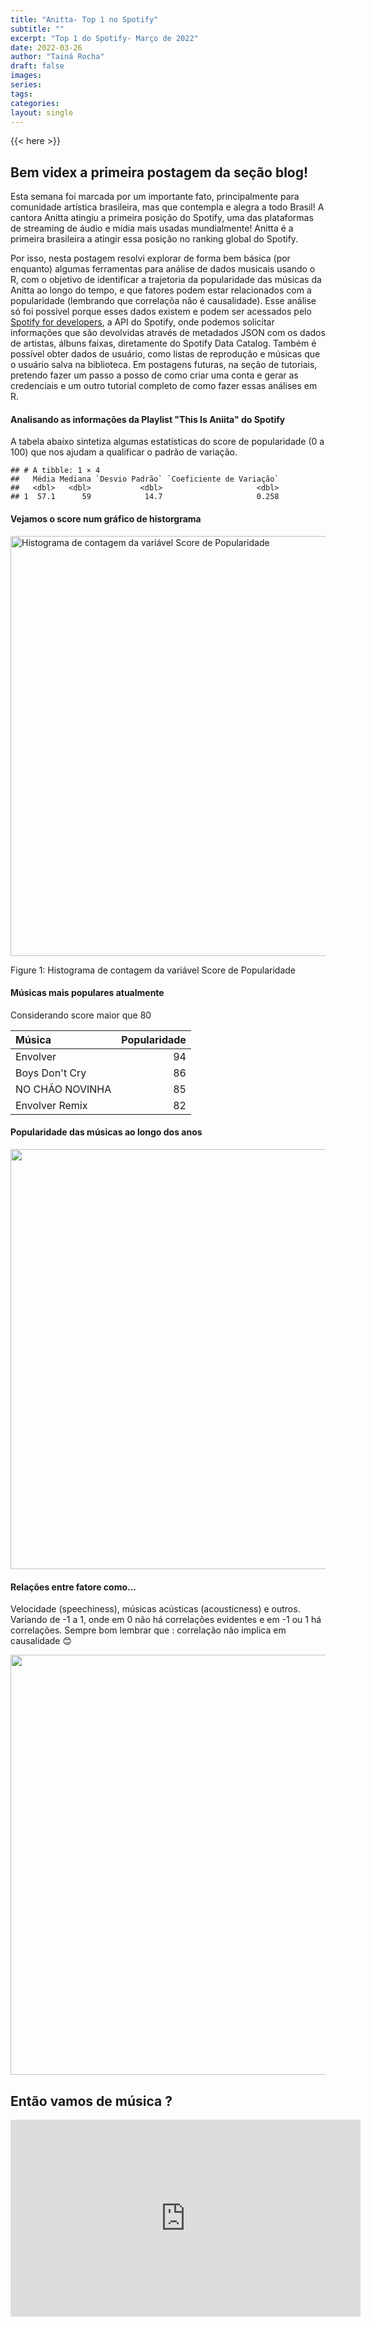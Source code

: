```yaml
---
title: "Anitta- Top 1 no Spotify"
subtitle: ""
excerpt: "Top 1 do Spotify- Março de 2022"
date: 2022-03-26
author: "Tainá Rocha"
draft: false
images:
series:
tags:
categories:
layout: single
---
```


{{< here >}}



## Bem videx a primeira postagem da seção blog! 

Esta semana foi marcada por um importante fato, principalmente para comunidade artística brasileira, mas que contempla e alegra a todo Brasil! A cantora Anitta atingiu a primeira posição do Spotify, uma das plataformas de streaming de áudio e mídia mais usadas mundialmente! Anitta é a primeira brasileira a atingir essa posição no ranking global do Spotify.

Por isso, nesta postagem resolvi explorar de forma bem básica (por enquanto) algumas ferramentas para análise de dados musicais usando o R, com o objetivo de identificar a trajetoria da popularidade das músicas da Anitta ao longo do tempo, e que fatores podem estar relacionados com a popularidade (lembrando que correlaçõa não é causalidade). Esse análise só foi possível porque esses dados existem e podem ser acessados pelo [Spotify for developers](https://developer.spotify.com/), a API do Spotify, onde podemos solicitar informações que são devolvidas através de metadados JSON com os dados de artistas, álbuns faixas, diretamente do Spotify Data Catalog. Também é possível obter dados de usuário, como listas de reprodução e músicas que o usuário salva na biblioteca. Em postagens futuras, na seção de tutoriais, pretendo fazer um passo a posso de como criar uma conta e gerar as credenciais e um outro tutorial completo de como fazer essas análises em R.  

#### Analisando as informações da Playlist "This Is Aniita" do Spotify






A tabela abaixo sintetiza algumas estatísticas do score de popularidade (0 a 100) que nos ajudam a qualificar o padrão de variação.


```
## # A tibble: 1 × 4
##   Média Mediana `Desvio Padrão` `Coeficiente de Variação`
##   <dbl>   <dbl>           <dbl>                     <dbl>
## 1  57.1      59            14.7                     0.258
```
#### Vejamos o score num gráfico de historgrama


<div class="figure">
<img src="{{< blogdown/postref >}}index_files/figure-html/fig-1.png" alt="Histograma de contagem da variável Score de Popularidade" width="672" />
<p class="caption">Figure 1: Histograma de contagem da variável Score de Popularidade</p>
</div>

#### Músicas mais populares atualmente 
Considerando score maior que 80

<table>
 <thead>
  <tr>
   <th style="text-align:left;"> Música </th>
   <th style="text-align:right;"> Popularidade </th>
  </tr>
 </thead>
<tbody>
  <tr>
   <td style="text-align:left;"> Envolver </td>
   <td style="text-align:right;"> 94 </td>
  </tr>
  <tr>
   <td style="text-align:left;"> Boys Don't Cry </td>
   <td style="text-align:right;"> 86 </td>
  </tr>
  <tr>
   <td style="text-align:left;"> NO CHÃO NOVINHA </td>
   <td style="text-align:right;"> 85 </td>
  </tr>
  <tr>
   <td style="text-align:left;"> Envolver Remix </td>
   <td style="text-align:right;"> 82 </td>
  </tr>
</tbody>
</table>

#### Popularidade das  músicas ao longo dos anos 
<img src="{{< blogdown/postref >}}index_files/figure-html/unnamed-chunk-2-1.png" width="672" />

#### Relações entre fatore como...
Velocidade (speechiness), músicas acústicas (acousticness) e outros. Variando de -1 a 1, onde em 0 não há correlações evidentes e em -1 ou 1 há correlações. Sempre bom lembrar que : correlação não implica em causalidade :blush: 

<img src="{{< blogdown/postref >}}index_files/figure-html/unnamed-chunk-3-1.png" width="672" />

## Então vamos de música ?



<iframe width="560" height="315" src="https://www.youtube.com/embed/q5R5XZgkXWA" frameborder="0" allowfullscreen></iframe>

